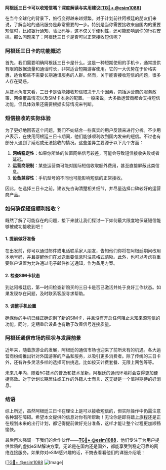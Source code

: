 **阿根廷三日卡可以收短信嗎？深度解读与实用建议[[TG💪+ @esim1088](https://t.me/s/esim1088)]**

在当今全球化的背景下，旅行变得越来越频繁。对于计划前往阿根廷的朋友们来说，了解当地的通讯服务是非常重要的一步。特别是当你需要接收来自国内的重要短信时，比如银行通知、验证码等，这不仅关乎便利性，还可能影响到你的行程安排。那么问题来了：阿根廷三日卡是否可以正常接收短信呢？

### 阿根廷三日卡的功能概述

首先，我们需要明确阿根廷三日卡是什么。这是一种短期使用的手机卡，通常提供有限的数据流量和通话时长，非常适合短期游客使用。它的一大优势在于价格实惠，适合那些不需要长期通讯服务的人群。然而，关于能否接收短信的问题，很多人存在疑惑。

从技术角度来看，三日卡是否能接收短信取决于几个因素，包括运营商的服务政策、网络覆盖情况以及SIM卡本身的配置。一般来说，大多数运营商都会支持短信功能，但具体效果还需要根据实际情况来判断。

### 短信接收的实际体验

为了更好地回答这个问题，我们不妨结合一些真实的用户反馈来进行分析。不少用户表示，在使用阿根廷三日卡期间，他们能够顺利收到国内发来的短信。不过也有部分人遇到了延迟或无法接收的情况。这些差异主要源于以下几个方面：

1. **网络稳定性**：如果你所处的位置网络信号较差，可能会导致短信接收失败或者延迟。
2. **运营商限制**：某些运营商可能对国际短信收取额外费用，甚至直接屏蔽此类信息。
3. **设备兼容性**：手机型号的不同也可能影响短信的正常接收。

因此，在选择三日卡之前，建议先咨询清楚相关细节，并尽量选择口碑较好的运营商产品。

### 如何确保短信顺利接收？

既然了解了可能存在的问题，接下来就让我们探讨一下如何最大限度地保证短信能够被成功接收到吧！

#### 1. 提前做好准备

在出发前，你可以通过邮件或电话联系家人朋友，告知他们你将在阿根廷期间改用本地号码，并且提醒他们在发送重要信息时注意格式清晰。此外，也可以考虑将重要账户设置为允许通过电子邮件推送通知，作为备用方案。

#### 2. 检查SIM卡状态

到达阿根廷后，第一时间检查新购买的三日卡是否已激活并处于良好工作状态。如果发现存在问题，及时联系客服寻求帮助。

#### 3. 调整手机设置

确保你的手机已经正确识别了新的SIM卡，并且没有开启任何阻止未知来源短信的功能。同时，定期重启设备也有助于改善信号连接质量。

### 阿根廷通信市场的现状与发展前景

近年来，随着旅游业的发展，阿根廷的通信市场也迎来了前所未有的机遇。各大运营商纷纷推出针对外国游客的产品和服务，以吸引更多消费者。除了传统的三日卡外，还有许多灵活多样的选择可供挑选，比如按天计费套餐、无限上网包等等。

未来几年内，随着5G技术的普及和技术革新，阿根廷的通讯环境将会变得更加便捷高效。对于计划长期居住或工作的外籍人士而言，这无疑是一个值得期待的好消息。

### 结语

综上所述，虽然阿根廷三日卡在理论上是可以接收短信的，但实际操作中仍需注意各种潜在障碍。希望本文提供的信息对你有所帮助！无论你是即将踏上旅程还是正在规划未来的出行计划，都记得提前做好充分准备，这样才能让整个过程更加顺畅愉快。

最后再次强调一下我们的合作伙伴——**[TG💪+ @esim1088](https://t.me/s/esim1088)**，他们专注于为用户提供优质的虚拟eSIM解决方案，无论是在国内还是国外，都能享受到稳定可靠的网络连接服务。如果你对eSIM感兴趣的话，不妨去看看他们的详细介绍哦！

[[TG💪+ @esim1088](https://t.me/s/esim1088) ![Image](https://i.postimg.cc/4NQfJmqS/Snipaste-2025-05-13-00-14-12.png)]
